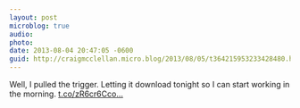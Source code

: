 ```yaml
---
layout: post
microblog: true
audio: 
photo: 
date: 2013-08-04 20:47:05 -0600
guid: http://craigmcclellan.micro.blog/2013/08/05/t364215953233428480.html
---
```

Well, I pulled the trigger. Letting it download tonight so I can start working in the morning. [t.co/zR6cr6Cco...](http://t.co/zR6cr6Ccom)
